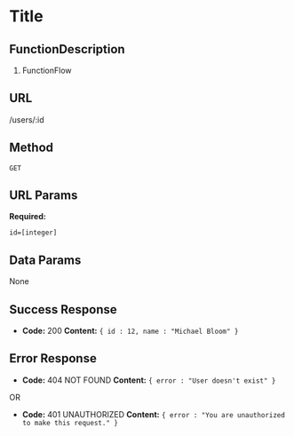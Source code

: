 # Title

## FunctionDescription

1. FunctionFlow

## URL

  /users/:id

## Method

  `GET`
  
## URL Params

   **Required:**

   `id=[integer]`

## Data Params

  None

## Success Response

* **Code:** 200
 **Content:** `{ id : 12, name : "Michael Bloom" }`

## Error Response

* **Code:** 404 NOT FOUND
  **Content:** `{ error : "User doesn't exist" }`

OR

* **Code:** 401 UNAUTHORIZED
  **Content:** `{ error : "You are unauthorized to make this request." }`
